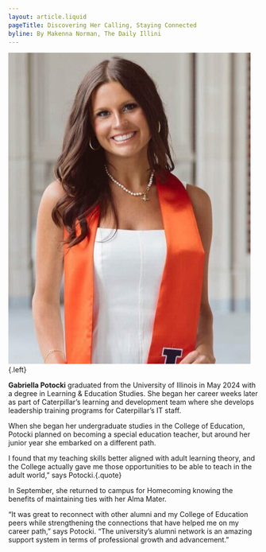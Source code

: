 ```yaml
---
layout: article.liquid
pageTitle: Discovering Her Calling, Staying Connected
byline: By Makenna Norman, The Daily Illini
---
```

<ilw-content width="page">

![Gabriella Potocki](/img/alumni/potocki.jpg){.left}

**Gabriella Potocki** graduated from the University of Illinois in May 2024 with a degree in Learning & Education Studies. She began her career weeks later as part of Caterpillar’s learning and development team where she develops leadership training programs for Caterpillar’s IT staff.

When she began her undergraduate studies in the College of Education, Potocki planned on becoming a special education teacher, but around her junior year she embarked on a different path.

I found that my teaching skills better aligned with adult learning theory, and the College actually gave me those opportunities to be able to teach in the adult world,” says Potocki.{.quote}

In September, she returned to campus for Homecoming knowing the benefits of maintaining ties with her Alma Mater.

“It was great to reconnect with other alumni and my College of Education peers while strengthening the connections that have helped me on my career path,” says Potocki. “The university’s alumni network is an amazing support system in terms of professional growth and advancement.”

</ilw-content>